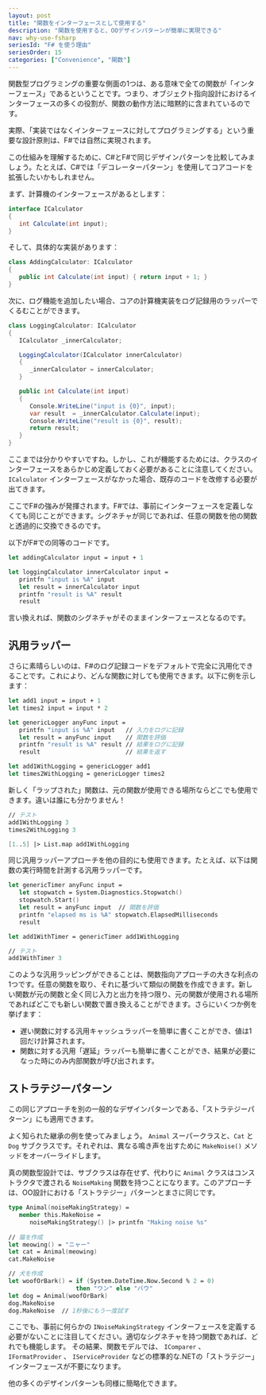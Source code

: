 ```yaml
---
layout: post
title: "関数をインターフェースとして使用する"
description: "関数を使用すると、OOデザインパターンが簡単に実現できる"
nav: why-use-fsharp
seriesId: "F# を使う理由"
seriesOrder: 15
categories: ["Convenience", "関数"]
---
```



関数型プログラミングの重要な側面の1つは、ある意味で全ての関数が「インターフェース」であるということです。つまり、オブジェクト指向設計におけるインターフェースの多くの役割が、関数の動作方法に暗黙的に含まれているのです。

実際、「実装ではなくインターフェースに対してプログラミングする」という重要な設計原則は、F#では自然に実現されます。

この仕組みを理解するために、C#とF#で同じデザインパターンを比較してみましょう。たとえば、C#では「デコレーターパターン」を使用してコアコードを拡張したいかもしれません。

まず、計算機のインターフェースがあるとします：

```csharp
interface ICalculator 
{
   int Calculate(int input);
}
```

そして、具体的な実装があります：

```csharp
class AddingCalculator: ICalculator
{
   public int Calculate(int input) { return input + 1; }
}
```

次に、ログ機能を追加したい場合、コアの計算機実装をログ記録用のラッパーでくるむことができます。

```csharp
class LoggingCalculator: ICalculator
{
   ICalculator _innerCalculator;

   LoggingCalculator(ICalculator innerCalculator)
   {
      _innerCalculator = innerCalculator;
   }

   public int Calculate(int input) 
   { 
      Console.WriteLine("input is {0}", input);
      var result  = _innerCalculator.Calculate(input);
      Console.WriteLine("result is {0}", result);
      return result; 
   }
}
```

ここまでは分かりやすいですね。しかし、これが機能するためには、クラスのインターフェースをあらかじめ定義しておく必要があることに注意してください。 `ICalculator` インターフェースがなかった場合、既存のコードを改修する必要が出てきます。

ここでF#の強みが発揮されます。F#では、事前にインターフェースを定義しなくても同じことができます。シグネチャが同じであれば、任意の関数を他の関数と透過的に交換できるのです。

以下がF#での同等のコードです。

```fsharp
let addingCalculator input = input + 1

let loggingCalculator innerCalculator input = 
   printfn "input is %A" input
   let result = innerCalculator input
   printfn "result is %A" result
   result
```

言い換えれば、関数のシグネチャがそのままインターフェースとなるのです。

## 汎用ラッパー

さらに素晴らしいのは、F#のログ記録コードをデフォルトで完全に汎用化できることです。これにより、どんな関数に対しても使用できます。以下に例を示します：

```fsharp
let add1 input = input + 1
let times2 input = input * 2

let genericLogger anyFunc input = 
   printfn "input is %A" input   // 入力をログに記録
   let result = anyFunc input    // 関数を評価
   printfn "result is %A" result // 結果をログに記録
   result                        // 結果を返す

let add1WithLogging = genericLogger add1
let times2WithLogging = genericLogger times2
```

新しく「ラップされた」関数は、元の関数が使用できる場所ならどこでも使用できます。違いは誰にも分かりません！

```fsharp
// テスト
add1WithLogging 3
times2WithLogging 3

[1..5] |> List.map add1WithLogging
```

同じ汎用ラッパーアプローチを他の目的にも使用できます。たとえば、以下は関数の実行時間を計測する汎用ラッパーです。

```fsharp
let genericTimer anyFunc input = 
   let stopwatch = System.Diagnostics.Stopwatch()
   stopwatch.Start() 
   let result = anyFunc input  // 関数を評価
   printfn "elapsed ms is %A" stopwatch.ElapsedMilliseconds
   result

let add1WithTimer = genericTimer add1WithLogging 

// テスト
add1WithTimer 3
```

このような汎用ラッピングができることは、関数指向アプローチの大きな利点の1つです。任意の関数を取り、それに基づいて類似の関数を作成できます。新しい関数が元の関数と全く同じ入力と出力を持つ限り、元の関数が使用される場所であればどこでも新しい関数で置き換えることができます。さらにいくつか例を挙げます：

* 遅い関数に対する汎用キャッシュラッパーを簡単に書くことができ、値は1回だけ計算されます。
* 関数に対する汎用「遅延」ラッパーも簡単に書くことができ、結果が必要になった時にのみ内部関数が呼び出されます。

## ストラテジーパターン

この同じアプローチを別の一般的なデザインパターンである、「ストラテジーパターン」にも適用できます。

よく知られた継承の例を使ってみましょう。 `Animal` スーパークラスと、`Cat` と `Dog` サブクラスです。それぞれは、異なる鳴き声を出すために `MakeNoise()` メソッドをオーバーライドします。

真の関数型設計では、サブクラスは存在せず、代わりに `Animal` クラスはコンストラクタで渡される `NoiseMaking` 関数を持つことになります。このアプローチは、OO設計における「ストラテジー」パターンとまさに同じです。

```fsharp
type Animal(noiseMakingStrategy) = 
   member this.MakeNoise = 
      noiseMakingStrategy() |> printfn "Making noise %s" 
   
// 猫を作成
let meowing() = "ニャー"
let cat = Animal(meowing)
cat.MakeNoise

// 犬を作成
let woofOrBark() = if (System.DateTime.Now.Second % 2 = 0) 
                   then "ワン" else "バウ"
let dog = Animal(woofOrBark)
dog.MakeNoise
dog.MakeNoise  // 1秒後にもう一度試す
```

ここでも、事前に何らかの `INoiseMakingStrategy` インターフェースを定義する必要がないことに注目してください。適切なシグネチャを持つ関数であれば、どれでも機能します。
その結果、関数モデルでは、 `IComparer` 、 `IFormatProvider` 、 `IServiceProvider` などの標準的な.NETの「ストラテジー」インターフェースが不要になります。

他の多くのデザインパターンも同様に簡略化できます。

